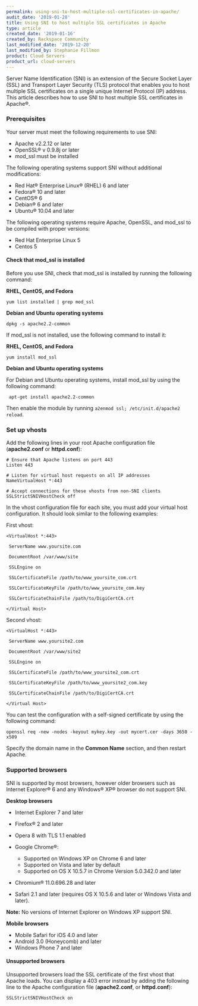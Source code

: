 ```yaml
---
permalink: using-sni-to-host-multiple-ssl-certificates-in-apache/
audit_date: '2019-01-28'
title: Using SNI to host multiple SSL certificates in Apache
type: article
created_date: '2019-01-16'
created_by: Rackspace Community
last_modified_date: '2019-12-20'
last_modified_by: Stephanie Fillmon
product: Cloud Servers
product_url: cloud-servers
---
```


Server Name Identification (SNI) is an extension of the Secure Socket Layer (SSL) and Transport
Layer Security (TLS) protocol that enables you to host multiple SSL certificates on a single
unique Internet Protocol (IP) address. This article describes how to use SNI to host multiple
SSL certificates in Apache&reg;.

### Prerequisites

Your server must meet the following requirements to use SNI:

- Apache v2.2.12 or later
- OpenSSL&reg; v 0.9.8j or later
- mod_ssl must be installed

The following operating systems support SNI without additional modifications:

- Red Hat&reg; Enterprise Linux&reg; (RHEL) 6 and later
- Fedora&reg; 10 and later
- CentOS&reg; 6
- Debian&reg; 6 and later
- Ubuntu&reg; 10.04 and later

The following operating systems require Apache, OpenSSL, and mod_ssl to be compiled
with proper versions:

- Red Hat Enterprise Linux 5
- Centos 5

#### Check that mod_ssl is installed

Before you use SNI, check that mod_ssl is installed by running the following command:

**RHEL, CentOS, and Fedora**

    yum list installed | grep mod_ssl

**Debian and Ubuntu operating systems**

    dpkg -s apache2.2-common

If mod_ssl is not installed, use the following command to install it:

**RHEL, CentOS, and Fedora**

    yum install mod_ssl

**Debian and Ubuntu operating systems**

 For Debian and Ubuntu operating systems, install mod_ssl by using the following command:

     apt-get install apache2.2-common

 Then enable the module by running `a2enmod ssl; /etc/init.d/apache2 reload`.  

### Set up vhosts

Add the following lines in your root Apache configuration file (**apache2.conf** or **httpd.conf**):

    # Ensure that Apache listens on port 443
    Listen 443

    # Listen for virtual host requests on all IP addresses
    NameVirtualHost *:443

    # Accept connections for these vhosts from non-SNI clients
    SSLStrictSNIVHostCheck off

In the vhost configuration file for each site, you must add your virtual host configuration. It
should look similar to the following examples:

First vhost:

    <VirtualHost *:443>

     ServerName www.yoursite.com

     DocumentRoot /var/www/site

     SSLEngine on

     SSLCertificateFile /path/to/www_yoursite_com.crt

     SSLCertificateKeyFile /path/to/www_yoursite_com.key

     SSLCertificateChainFile /path/to/DigiCertCA.crt

    </Virtual Host>

Second vhost:

    <VirtualHost *:443>

     ServerName www.yoursite2.com

     DocumentRoot /var/www/site2

     SSLEngine on

     SSLCertificateFile /path/to/www_yoursite2_com.crt

     SSLCertificateKeyFile /path/to/www_yoursite2_com.key

     SSLCertificateChainFile /path/to/DigiCertCA.crt

    </Virtual Host>

You can test the configuration with a self-signed certificate by using the following
command:

    openssl req -new -nodes -keyout mykey.key -out mycert.cer -days 3650 -x509

Specify the domain name in the **Common Name** section, and then restart Apache.


### Supported browsers

SNI is supported by most browsers, however older browsers such as Internet Explorer&reg; 6
and any Windows&reg; XP&reg; browser do not support SNI.

**Desktop browsers**

- Internet Explorer 7 and later
- Firefox&reg; 2 and later
- Opera 8 with TLS 1.1 enabled
- Google Chrome&reg;:

  - Supported on Windows XP on Chrome 6 and later
  - Supported on Vista and later by default
  - Supported on OS X 10.5.7 in Chrome Version 5.0.342.0 and later

- Chromium&reg; 11.0.696.28 and later
- Safari 2.1 and later (requires OS X 10.5.6 and later or Windows Vista and later).

**Note:** No versions of Internet Explorer on Windows XP support SNI.

**Mobile browsers**

- Mobile Safari for iOS 4.0 and later
- Android 3.0 (Honeycomb) and later
- Windows Phone 7 and later

#### Unsupported browsers

Unsupported browsers load the SSL certificate of the first vhost that Apache loads. You can
display a 403 error instead by adding the following line to the Apache configuration file
(**apache2.conf**, or **httpd.conf**):

    SSLStrictSNIVHostCheck on

